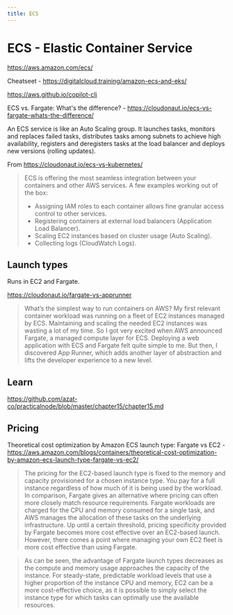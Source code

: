 ```yaml
---
title: ECS
---
```


# ECS - Elastic Container Service

https://aws.amazon.com/ecs/

Cheatseet - https://digitalcloud.training/amazon-ecs-and-eks/

https://aws.github.io/copilot-cli

ECS vs. Fargate: What's the difference? - https://cloudonaut.io/ecs-vs-fargate-whats-the-difference/

An ECS service is like an Auto Scaling group. It launches tasks, monitors and replaces failed tasks, distributes tasks among subnets to achieve high availability, registers and deregisters tasks at the load balancer and deploys new versions (rolling updates).

From https://cloudonaut.io/ecs-vs-kubernetes/

> ECS is offering the most seamless integration between your containers and other AWS services. A few examples working out of the box:
>
> - Assigning IAM roles to each container allows fine granular access control to other services.
> - Registering containers at external load balancers (Application Load Balancer).
> - Scaling EC2 instances based on cluster usage (Auto Scaling).
> - Collecting logs (CloudWatch Logs).

## Launch types

Runs in EC2 and Fargate.

https://cloudonaut.io/fargate-vs-apprunner

> What’s the simplest way to run containers on AWS? My first relevant container workload was running on a fleet of EC2 instances managed by ECS. Maintaining and scaling the needed EC2 instances was wasting a lot of my time. So I got very excited when AWS announced Fargate, a managed compute layer for ECS. Deploying a web application with ECS and Fargate felt quite simple to me. But then, I discovered App Runner, which adds another layer of abstraction and lifts the developer experience to a new level.

## Learn

https://github.com/azat-co/practicalnode/blob/master/chapter15/chapter15.md

## Pricing

Theoretical cost optimization by Amazon ECS launch type: Fargate vs EC2 - https://aws.amazon.com/blogs/containers/theoretical-cost-optimization-by-amazon-ecs-launch-type-fargate-vs-ec2/

> The pricing for the EC2-based launch type is fixed to the memory and capacity provisioned for a chosen instance type. You pay for a full instance regardless of how much of it is being used by the workload. In comparison, Fargate gives an alternative where pricing can often more closely match resource requirements. Fargate workloads are charged for the CPU and memory consumed for a single task, and AWS manages the allocation of these tasks on the underlying infrastructure. Up until a certain threshold, pricing specificity provided by Fargate becomes more cost effective over an EC2-based launch. However, there comes a point where managing your own EC2 fleet is more cost effective than using Fargate.

> As can be seen, the advantage of Fargate launch types decreases as the compute and memory usage approaches the capacity of the instance. For steady-state, predictable workload levels that use a higher proportion of the instance CPU and memory, EC2 can be a more cost-effective choice, as it is possible to simply select the instance type for which tasks can optimally use the available resources.
